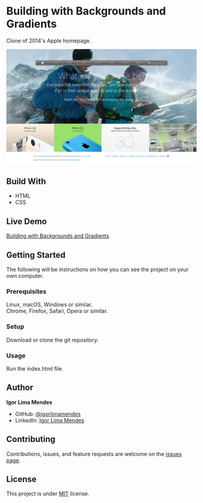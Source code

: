 # Building with Backgrounds and Gradients

Clone of 2014's Apple homepage.

![Screenshot](assets/images/building-with-backgrounds-and-gradients.png)

## Build With

- HTML
- CSS

## Live Demo

[Building with Backgrounds and Gradients](https://igorlimamendes.github.io/building-with-backgrounds-and-gradients/)

## Getting Started

The following will be instructions on how you can see the project on your own computer.

### Prerequisites
Linux, macOS, Windows or similar.\
Chrome, Firefox, Safari, Opera or similar.

### Setup
Download or clone the git repository.

### Usage
Run the index.html file.

## Author

**Igor Lima Mendes**

- GitHub: [@igorlimamendes](https://github.com/igorlimamendes)
- LinkedIn: [Igor Lima Mendes](https://linkedin.com/in/igorlimamendes)

## Contributing

Contributions, issues, and feature requests are welcome on the [issues page](https://github.com/igorlimamendes/building-with-backgrounds-and-gradients/issues).

## License

This project is under [MIT](https://opensource.org/licenses/MIT) license.
